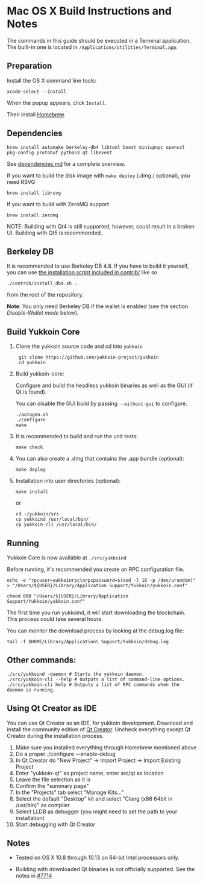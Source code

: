 Mac OS X Build Instructions and Notes
====================================
The commands in this guide should be executed in a Terminal application.
The built-in one is located in `/Applications/Utilities/Terminal.app`.

Preparation
-----------
Install the OS X command line tools:

`xcode-select --install`

When the popup appears, click `Install`.

Then install [Homebrew](https://brew.sh).

Dependencies
----------------------

    brew install automake berkeley-db4 libtool boost miniupnpc openssl pkg-config protobuf python3 qt libevent

See [dependencies.md](dependencies.md) for a complete overview.

If you want to build the disk image with `make deploy` (.dmg / optional), you need RSVG

    brew install librsvg

If you want to build with ZeroMQ support
    
    brew install zeromq

NOTE: Building with Qt4 is still supported, however, could result in a broken UI. Building with Qt5 is recommended.

Berkeley DB
-----------
It is recommended to use Berkeley DB 4.8. If you have to build it yourself,
you can use [the installation script included in contrib/](/contrib/install_db4.sh)
like so

```shell
./contrib/install_db4.sh .
```

from the root of the repository.

**Note**: You only need Berkeley DB if the wallet is enabled (see the section *Disable-Wallet mode* below).

Build Yukkoin Core
------------------------

1. Clone the yukkoin source code and cd into `yukkoin`

        git clone https://github.com/yukkoin-project/yukkoin
        cd yukkoin

2.  Build yukkoin-core:

    Configure and build the headless yukkoin binaries as well as the GUI (if Qt is found).

    You can disable the GUI build by passing `--without-gui` to configure.

        ./autogen.sh
        ./configure
        make

3.  It is recommended to build and run the unit tests:

        make check

4.  You can also create a .dmg that contains the .app bundle (optional):

        make deploy

5.  Installation into user directories (optional):

        make install

    or

        cd ~/yukkoin/src
        cp yukkoind /usr/local/bin/
        cp yukkoin-cli /usr/local/bin/

Running
-------

Yukkoin Core is now available at `./src/yukkoind`

Before running, it's recommended you create an RPC configuration file.

    echo -e "rpcuser=yukkoinrpc\nrpcpassword=$(xxd -l 16 -p /dev/urandom)" > "/Users/${USER}/Library/Application Support/Yukkoin/yukkoin.conf"

    chmod 600 "/Users/${USER}/Library/Application Support/Yukkoin/yukkoin.conf"

The first time you run yukkoind, it will start downloading the blockchain. This process could take several hours.

You can monitor the download process by looking at the debug.log file:

    tail -f $HOME/Library/Application\ Support/Yukkoin/debug.log

Other commands:
-------

    ./src/yukkoind -daemon # Starts the yukkoin daemon.
    ./src/yukkoin-cli --help # Outputs a list of command-line options.
    ./src/yukkoin-cli help # Outputs a list of RPC commands when the daemon is running.

Using Qt Creator as IDE
------------------------
You can use Qt Creator as an IDE, for yukkoin development.
Download and install the community edition of [Qt Creator](https://www.qt.io/download/).
Uncheck everything except Qt Creator during the installation process.

1. Make sure you installed everything through Homebrew mentioned above
2. Do a proper ./configure --enable-debug
3. In Qt Creator do "New Project" -> Import Project -> Import Existing Project
4. Enter "yukkoin-qt" as project name, enter src/qt as location
5. Leave the file selection as it is
6. Confirm the "summary page"
7. In the "Projects" tab select "Manage Kits..."
8. Select the default "Desktop" kit and select "Clang (x86 64bit in /usr/bin)" as compiler
9. Select LLDB as debugger (you might need to set the path to your installation)
10. Start debugging with Qt Creator

Notes
-----

* Tested on OS X 10.8 through 10.13 on 64-bit Intel processors only.

* Building with downloaded Qt binaries is not officially supported. See the notes in [#7714](https://github.com/bitcoin/bitcoin/issues/7714)
